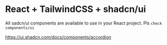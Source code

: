 # React + TailwindCSS + shadcn/ui

All sadcn/ui components are available to use in your React project.
Pls `check components/ui`

https://ui.shadcn.com/docs/components/accordion